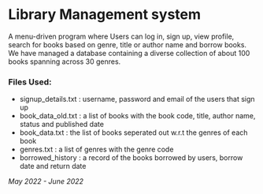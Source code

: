 #  Library Management system

A menu-driven program where Users can log in, sign up, view profile, search for books based on genre, title or author name and borrow books. We have managed a database containing a diverse collection of about 100 books spanning across 30 genres. 

### Files Used:

- signup_details.txt : username, password and email of the users that sign up
- book_data_old.txt : a list of books with the book code, title, author name, status and published date
- book_data.txt : the list of books seperated out w.r.t the genres of each book
- genres.txt : a list of genres with the genre code
- borrowed_history : a record of the books borrowed by users, borrow date and return date

_May 2022 - June 2022_